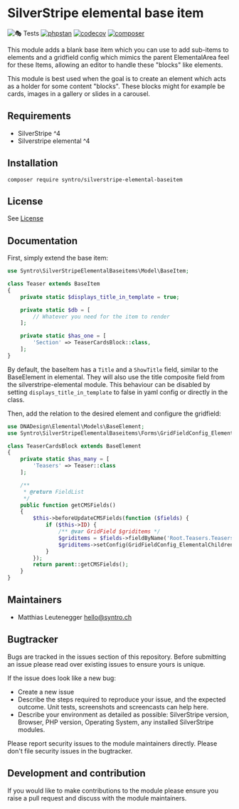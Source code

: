 # SilverStripe elemental base item

![🎭 Tests](https://github.com/syntro-opensource/silverstripe-elemental-baseitem/workflows/%F0%9F%8E%AD%20Tests/badge.svg)
[![phpstan](https://img.shields.io/badge/PHPStan-enabled-success)](https://github.com/phpstan/phpstan)
[![codecov](https://codecov.io/gh/syntro-opensource/silverstripe-elemental-baseitem/branch/master/graph/badge.svg)](https://codecov.io/gh/syntro-opensource/silverstripe-elemental-baseitem)
[![composer](https://img.shields.io/packagist/dt/syntro/silverstripe-elemental-baseitem?color=success&logo=composer)](https://packagist.org/packages/syntro/silverstripe-elemental-baseitem)



This module adds a blank base item which you can use to add sub-items to elements
and a gridfield config which mimics the parent ElementalArea feel for these Items,
allowing an editor to handle these "blocks" like elements.

This module is best used when the goal is to create an element which acts as a
holder for some content "blocks". These blocks might for example be cards,
images in a gallery or slides in a carousel.



## Requirements

* SilverStripe ^4
* Silverstripe elemental ^4

## Installation

```
composer require syntro/silverstripe-elemental-baseitem
```


## License
See [License](license.md)

## Documentation

First, simply extend the base item:

```php
use Syntro\SilverStripeElementalBaseitems\Model\BaseItem;

class Teaser extends BaseItem
{
    private static $displays_title_in_template = true;

    private static $db = [
        // Whatever you need for the item to render
    ];

    private static $has_one = [
        'Section' => TeaserCardsBlock::class,
    ];
}
```
By default, the baseItem has a `Title` and a `ShowTitle` field, similar to the
BaseElement in elemental. They will also use the title composite field from the
silverstripe-elemental module. This behaviour can be disabled by setting
`displays_title_in_template` to false in yaml config or directly in the class.

Then, add the relation to the desired element and configure the gridfield:
```php
use DNADesign\Elemental\Models\BaseElement;
use Syntro\SilverStripeElementalBaseitems\Forms\GridFieldConfig_ElementalChildren;

class TeaserCardsBlock extends BaseElement
{
    private static $has_many = [
        'Teasers' => Teaser::class
    ];

    /**
     * @return FieldList
     */
    public function getCMSFields()
    {
        $this->beforeUpdateCMSFields(function ($fields) {
            if ($this->ID) {
                /** @var GridField $griditems */
                $griditems = $fields->fieldByName('Root.Teasers.Teasers');
                $griditems->setConfig(GridFieldConfig_ElementalChildren::create());
            }
        });
        return parent::getCMSFields();
    }
}
```


## Maintainers
 * Matthias Leutenegger <hello@syntro.ch>

## Bugtracker
Bugs are tracked in the issues section of this repository. Before submitting an issue please read over
existing issues to ensure yours is unique.

If the issue does look like a new bug:

 - Create a new issue
 - Describe the steps required to reproduce your issue, and the expected outcome. Unit tests, screenshots
 and screencasts can help here.
 - Describe your environment as detailed as possible: SilverStripe version, Browser, PHP version,
 Operating System, any installed SilverStripe modules.

Please report security issues to the module maintainers directly. Please don't file security issues in the bugtracker.

## Development and contribution
If you would like to make contributions to the module please ensure you raise a pull request and discuss with the module maintainers.
